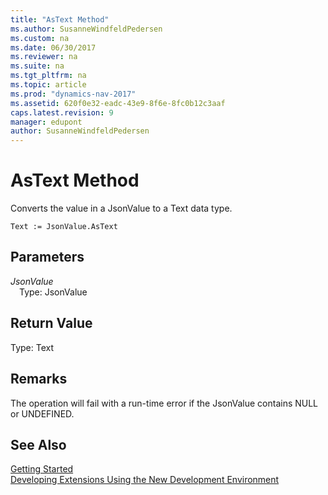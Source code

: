 ```yaml
---
title: "AsText Method"
ms.author: SusanneWindfeldPedersen
ms.custom: na
ms.date: 06/30/2017
ms.reviewer: na
ms.suite: na
ms.tgt_pltfrm: na
ms.topic: article
ms.prod: "dynamics-nav-2017"
ms.assetid: 620f0e32-eadc-43e9-8f6e-8fc0b12c3aaf
caps.latest.revision: 9
manager: edupont
author: SusanneWindfeldPedersen
---
```


# AsText Method

Converts the value in a JsonValue to a Text data type.

```
Text := JsonValue.AsText
```

## Parameters
*JsonValue*  
&emsp;Type: JsonValue

## Return Value
Type: Text

## Remarks
The operation will fail with a run-time error if the JsonValue contains NULL or UNDEFINED.

## See Also
[Getting Started](../devenv-get-started.md)  
[Developing Extensions Using the New Development Environment](../devenv-dev-overview.md)
